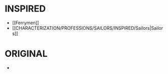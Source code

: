 # INSPIRED
- [[Ferrymen]]
- [[CHARACTERIZATION/PROFESSIONS/SAILORS/INSPIRED/Sailors|Sailors]]
# ORIGINAL
- 